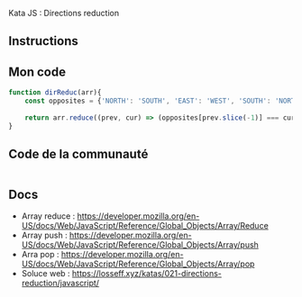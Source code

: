 Kata JS : Directions reduction

## Instructions

## Mon code
```js
function dirReduc(arr){
    const opposites = {'NORTH': 'SOUTH', 'EAST': 'WEST', 'SOUTH': 'NORTH', 'WEST': 'EAST'};
  
    return arr.reduce((prev, cur) => (opposites[prev.slice(-1)] === cur ? prev.pop() : prev.push(cur), prev), [])
}
```

## Code de la communauté
```js
```

## Docs
- Array reduce : https://developer.mozilla.org/en-US/docs/Web/JavaScript/Reference/Global_Objects/Array/Reduce
- Array push : https://developer.mozilla.org/en-US/docs/Web/JavaScript/Reference/Global_Objects/Array/push
- Arra pop : https://developer.mozilla.org/en-US/docs/Web/JavaScript/Reference/Global_Objects/Array/pop
- Soluce web : https://losseff.xyz/katas/021-directions-reduction/javascript/
